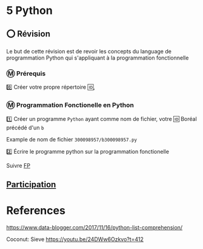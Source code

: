 # 5 Python

## :o: Révision 

Le but de cette révision est de revoir les concepts du language de programmation Python qui s'appliquant à la programmation fonctionnelle

### :m: Prérequis

:zero: Créer votre propre répertoire :id:, 


### :m: Programmation Fonctionelle en Python


:one: Créer un programme `Python` ayant comme nom de fichier, votre :id: Boréal précédé d'un `b`

Example de nom de fichier `300098957/b300098957.py`

:two: Écrire le programme python sur la programmation fonctionelle

Suivre [FP](FP.md)

## [Participation](.scripts/Participation.md)


# References

https://www.data-blogger.com/2017/11/16/python-list-comprehension/

Coconut: Sieve
https://youtu.be/24DWw6Ozkvo?t=412
